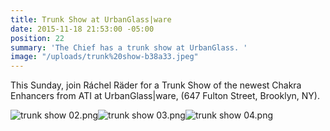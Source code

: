 ```yaml
---
title: Trunk Show at UrbanGlass|ware
date: 2015-11-18 21:53:00 -05:00
position: 22
summary: 'The Chief has a trunk show at UrbanGlass. '
image: "/uploads/trunk%20show-b38a33.jpeg"
---
```


This Sunday, join Ráchel Räder for a Trunk Show of the newest Chakra Enhancers from ATI at UrbanGlass|ware, (647 Fulton Street, Brooklyn, NY).

![trunk show 02.png](/uploads/trunk%20show%2002.png)![trunk show 03.png](/uploads/trunk%20show%2003.png)![trunk show 04.png](/uploads/trunk%20show%2004.png)